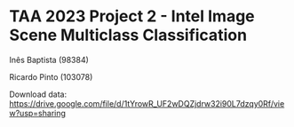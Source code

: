 # TAA 2023 Project 2 - Intel Image Scene Multiclass Classification

Inês Baptista (98384)

Ricardo Pinto (103078)

Download data: https://drive.google.com/file/d/1tYrowR_UF2wDQZjdrw32i90L7dzqy0Rf/view?usp=sharing
